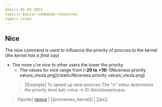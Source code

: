 ```yaml
---
date:: 01 04 2023
topic:: baisic-commands-resources
type:: Linux
---
```

## Nice 
The nice command is used to influance the priority of procces to the kernel 
(*the kernel has a final say*)
- The more u're nice to other users the lower the priority
	- The values for nice range from (**-20 to +19**)
		![Niceness priority values_visula.png](/static/Niceness priority values_visula.png)
  >[!Example] To speed up slow procces
  >*The "n" value determines the priority level*
  >kali >nice -n 10 /bin/slowprocess

>[!quote] [renice](/obisdian_ntoes/notes_obsidian/Linux/renice.md) | [[processes_kernel]] | [[ps]] 